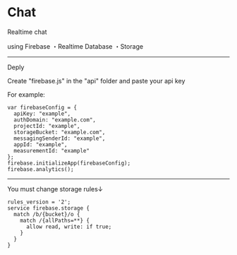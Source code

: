 # Chat
Realtime chat

using Firebase
    ・Realtime Database
    ・Storage

_____________________________________

Deply 

Create "firebase.js" in the "api" folder and paste your api key

For example:

```
var firebaseConfig = {
  apiKey: "example",
  authDomain: "example.com",
  projectId: "example",
  storageBucket: "example.com",
  messagingSenderId: "example",
  appId: "example",
  measurementId: "example"
};
firebase.initializeApp(firebaseConfig);
firebase.analytics();
```
_____________________________________

You must change storage rules↓
```
rules_version = '2';
service firebase.storage {
  match /b/{bucket}/o {
    match /{allPaths=**} {
      allow read, write: if true;
    }
  }
}
```
